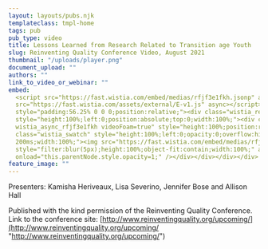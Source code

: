 ```yaml
---
layout: layouts/pubs.njk
templateclass: tmpl-home
tags: pub
pub_type: video
title: Lessons Learned from Research Related to Transition age Youth
slug: Reinventing Quality Conference Video, August 2021
thumbnail: "/uploads/player.png"
document_upload: ""
authors: ""
link_to_video_or_webinar: ""
embed:
  <script src="https://fast.wistia.com/embed/medias/rfjf3e1fkh.jsonp" async></script><script
  src="https://fast.wistia.com/assets/external/E-v1.js" async></script><div class="wistia_responsive_padding"
  style="padding:56.25% 0 0 0;position:relative;"><div class="wistia_responsive_wrapper"
  style="height:100%;left:0;position:absolute;top:0;width:100%;"><div class="wistia_embed
  wistia_async_rfjf3e1fkh videoFoam=true" style="height:100%;position:relative;width:100%"><div
  class="wistia_swatch" style="height:100%;left:0;opacity:0;overflow:hidden;position:absolute;top:0;transition:opacity
  200ms;width:100%;"><img src="https://fast.wistia.com/embed/medias/rfjf3e1fkh/swatch"
  style="filter:blur(5px);height:100%;object-fit:contain;width:100%;" alt="" aria-hidden="true"
  onload="this.parentNode.style.opacity=1;" /></div></div></div></div>
feature_image: ""
---
```


Presenters: Kamisha Heriveaux, Lisa Severino, Jennifer Bose and Allison Hall

Published with the kind permission of the Reinventing Quality Conference. Link to the conference site: [http://www.reinventingquality.org/upcoming/](http://www.reinventingquality.org/upcoming/ "http://www.reinventingquality.org/upcoming/")

